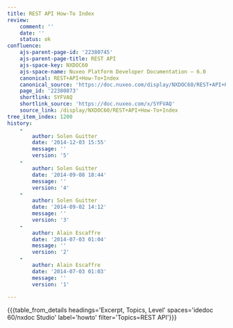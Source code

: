```yaml
---
title: REST API How-To Index
review:
    comment: ''
    date: ''
    status: ok
confluence:
    ajs-parent-page-id: '22380745'
    ajs-parent-page-title: REST API
    ajs-space-key: NXDOC60
    ajs-space-name: Nuxeo Platform Developer Documentation — 6.0
    canonical: REST+API+How-To+Index
    canonical_source: 'https://doc.nuxeo.com/display/NXDOC60/REST+API+How-To+Index'
    page_id: '22380873'
    shortlink: SYFVAQ
    shortlink_source: 'https://doc.nuxeo.com/x/SYFVAQ'
    source_link: /display/NXDOC60/REST+API+How-To+Index
tree_item_index: 1200
history:
    -
        author: Solen Guitter
        date: '2014-12-03 15:55'
        message: ''
        version: '5'
    -
        author: Solen Guitter
        date: '2014-09-08 18:44'
        message: ''
        version: '4'
    -
        author: Solen Guitter
        date: '2014-09-02 14:12'
        message: ''
        version: '3'
    -
        author: Alain Escaffre
        date: '2014-07-03 01:04'
        message: ''
        version: '2'
    -
        author: Alain Escaffre
        date: '2014-07-03 01:03'
        message: ''
        version: '1'

---
```

{{{table_from_details headings='Excerpt, Topics, Level' spaces='idedoc 60/nxdoc Studio' label='howto' filter='Topics=REST API'}}}
